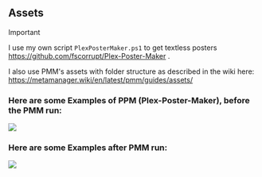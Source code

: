## Assets

> [!IMPORTANT]
> I use my own script `PlexPosterMaker.ps1` to get textless posters https://github.com/fscorrupt/Plex-Poster-Maker .
> 
> I also use PMM's assets with folder structure as described in the wiki here: https://metamanager.wiki/en/latest/pmm/guides/assets/

### Here are some Examples of PPM (Plex-Poster-Maker), before the PMM run:
![](https://i.imgur.com/9Ojso4Z.jpeg)

### Here are some Examples after PMM run:
![](https://i.imgur.com/ytEbDm8.jpeg)
